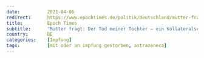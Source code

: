 ```yaml
---
date:          2021-04-06
redirect:      https://www.epochtimes.de/politik/deutschland/mutter-fragt-der-tod-meiner-tochter-ein-kollateralschaden-a3486015.html
title:         Epoch Times
subtitle:      'Mutter fragt: Der Tod meiner Tochter – ein Kollateralschaden?'
country:       DE
categories:    [Impfung]
tags:          [mit oder an impfung gestorben, astrazeneca]
---
```

